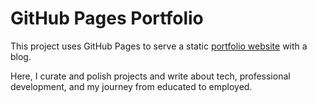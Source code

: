 # GitHub Pages Portfolio
This project uses GitHub Pages to serve a static [portfolio website](tysonfromearth.github.io) with a blog. 

Here, I curate and polish projects and write about tech, professional development, and my journey from educated to employed.
